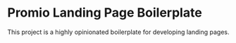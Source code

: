 # Promio Landing Page Boilerplate

This project is a highly opinionated boilerplate for developing landing pages. 
